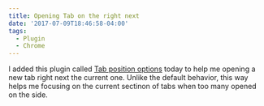 ```yaml
---
title: Opening Tab on the right next
date: '2017-07-09T18:46:58-04:00'
tags:
  - Plugin
  - Chrome
---
```

I added this plugin called [Tab position options](https://chrome.google.com/webstore/detail/tab-position-options/fjccjnfkdkdmjohojoggodkigkjkkjhl?hl=en) today to help me opening a new tab right next the current one. Unlike the default behavior, this way helps me focusing on the current sectinon of tabs when too many opened on the side.
